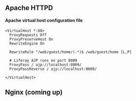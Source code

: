
## Apache HTTPD <a name="apache"></a>

#### Apache virtual host configuration file
```
<VirtualHost *:80>
  ProxyRequests Off
  ProxyPreserveHost On
  RewriteEngine On

  RewriteRule ^/web/guest/home/(.*)$ /web/guest/home [L,P]

  # Liferay AJP runs on port 8009
  ProxyPass / ajp://localhost:8009/
  ProxyPassReverse / ajp://localhost:8009/

</VirtualHost>
```

## Nginx <a name="nginx"></a> (coming up)